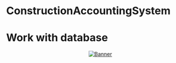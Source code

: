  #  ConstructionAccountingSystem

#  Work with database
<p align="center">
  <a href="https://www.edisonlee55.com"><img src="https://64.media.tumblr.com/43ff1ae84968ffd84606207e9995a78e/tumblr_py4mvbGe6h1tgo74ho1_1280.gif" alt="Banner"></a>  
</p>
